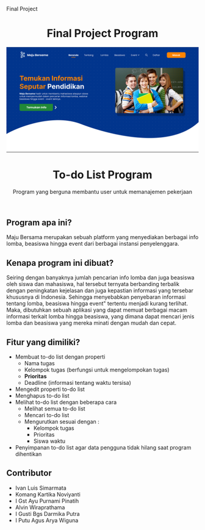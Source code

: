 Final Project
<br>
<h1 align="center">Final Project Program</h1>
<img src="src/card.png" alt="Program Card">
<h1 align="center">To-do List Program</h1>
<p align="center"> Program yang berguna membantu user untuk memanajemen pekerjaan</p>
<br>

## Program apa ini?
Maju Bersama merupakan sebuah platform yang menyediakan berbagai info lomba, beasiswa hingga event dari berbagai instansi penyelenggara. 

## Kenapa program ini dibuat?
Seiring dengan banyaknya jumlah pencarian info lomba dan juga beasiswa oleh siswa dan mahasiswa, hal tersebut ternyata berbanding terbalik dengan peningkatan kejelasan dan juga kepastian informasi yang tersebar khususnya di Indonesia. Sehingga menyebabkan penyebaran informasi tentang lomba, beasiswa hingga event" tertentu menjadi kurang terlihat. Maka, dibutuhkan sebuah aplikasi yang dapat memuat berbagai macam informasi terkait lomba hingga beasiswa, yang dimana dapat mencari jenis lomba dan beasiswa yang mereka minati dengan mudah dan cepat.

## Fitur yang dimiliki?
* Membuat to-do list dengan properti
    * Nama tugas
    * Kelompok tugas (berfungsi untuk mengelompokan tugas)
    * **Prioritas**
    * Deadline (informasi tentang waktu tersisa)
* Mengedit properti to-do list
* Menghapus to-do list
* Melihat to-do list dengan beberapa cara
    * Melihat semua to-do list
    * Mencari to-do list
    * Mengurutkan sesuai dengan :
        * Kelompok tugas
        * Prioritas
        * Siswa waktu
* Penyimpanan to-do list agar data pengguna tidak hilang saat program dihentikan



 ## Contributor
  * Ivan Luis Simarmata
  * Komang Kartika Noviyanti
  * I Gst Ayu Purnami Pinatih
  * Alvin Wiraprathama
  * I Gusti Bgs Darmika Putra
  * I Putu Agus Arya Wiguna
